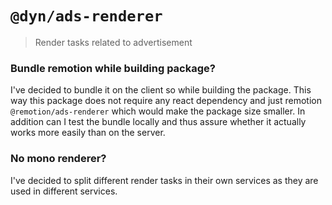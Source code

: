 # `@dyn/ads-renderer`

> Render tasks related to advertisement

### Bundle remotion while building package?

I've decided to bundle it on the client so while building the package. This way
this package does not require any react dependency and just remotion
`@remotion/ads-renderer` which would make the package size smaller. In addition
can I test the bundle locally and thus assure whether it actually works more
easily than on the server.

### No mono renderer?

I've decided to split different render tasks in their own services as they are
used in different services.
